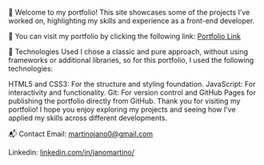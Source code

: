 👋 Welcome to my portfolio! This site showcases some of the projects I’ve worked on, highlighting my skills and experience as a front-end developer.

🔗 You can visit my portfolio by clicking the following link: [Portfolio Link](https://janom2.github.io/)

🚀 Technologies Used
I chose a classic and pure approach, without using frameworks or additional libraries, so for this portfolio, I used the following technologies:

HTML5 and CSS3: For the structure and styling foundation.
JavaScript: For interactivity and functionality.
Git: For version control and GitHub Pages for publishing the portfolio directly from GitHub.
Thank you for visiting my portfolio! I hope you enjoy exploring my projects and seeing how I’ve applied my skills across different developments.

📬 Contact
Email: martinojano0@gmail.com


Linkedin: [linkedin.com/in/janomartino/](https://www.linkedin.com/in/janomartino/)
